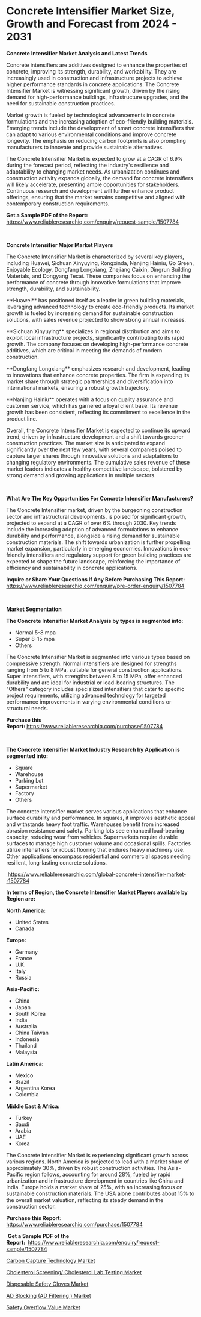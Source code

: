 <p><h1>Concrete Intensifier Market Size, Growth and Forecast from 2024 - 2031</h1></p><p><strong>Concrete Intensifier Market Analysis and Latest Trends</strong></p>
<p><p>Concrete intensifiers are additives designed to enhance the properties of concrete, improving its strength, durability, and workability. They are increasingly used in construction and infrastructure projects to achieve higher performance standards in concrete applications. The Concrete Intensifier Market is witnessing significant growth, driven by the rising demand for high-performance buildings, infrastructure upgrades, and the need for sustainable construction practices.</p><p>Market growth is fueled by technological advancements in concrete formulations and the increasing adoption of eco-friendly building materials. Emerging trends include the development of smart concrete intensifiers that can adapt to various environmental conditions and improve concrete longevity. The emphasis on reducing carbon footprints is also prompting manufacturers to innovate and provide sustainable alternatives.</p><p>The Concrete Intensifier Market is expected to grow at a CAGR of 6.9% during the forecast period, reflecting the industry's resilience and adaptability to changing market needs. As urbanization continues and construction activity expands globally, the demand for concrete intensifiers will likely accelerate, presenting ample opportunities for stakeholders. Continuous research and development will further enhance product offerings, ensuring that the market remains competitive and aligned with contemporary construction requirements.</p></p>
<p><strong>Get a Sample PDF of the Report:&nbsp;</strong> <a href="https://www.reliableresearchiq.com/enquiry/request-sample/1507784">https://www.reliableresearchiq.com/enquiry/request-sample/1507784</a></p>
<p>&nbsp;</p>
<p><strong>Concrete Intensifier Major Market Players</strong></p>
<p><p>The Concrete Intensifier Market is characterized by several key players, including Huawei, Sichuan Xinyuying, Rongxinda, Nanjing Hainiu, Go Green, Enjoyable Ecology, Dongfang Longxiang, Zhejiang Caixin, Dingrun Building Materials, and Dongyang Tecai. These companies focus on enhancing the performance of concrete through innovative formulations that improve strength, durability, and sustainability.</p><p>**Huawei** has positioned itself as a leader in green building materials, leveraging advanced technology to create eco-friendly products. Its market growth is fueled by increasing demand for sustainable construction solutions, with sales revenue projected to show strong annual increases.</p><p>**Sichuan Xinyuying** specializes in regional distribution and aims to exploit local infrastructure projects, significantly contributing to its rapid growth. The company focuses on developing high-performance concrete additives, which are critical in meeting the demands of modern construction. </p><p>**Dongfang Longxiang** emphasizes research and development, leading to innovations that enhance concrete properties. The firm is expanding its market share through strategic partnerships and diversification into international markets, ensuring a robust growth trajectory.</p><p>**Nanjing Hainiu** operates with a focus on quality assurance and customer service, which has garnered a loyal client base. Its revenue growth has been consistent, reflecting its commitment to excellence in the product line.</p><p>Overall, the Concrete Intensifier Market is expected to continue its upward trend, driven by infrastructure development and a shift towards greener construction practices. The market size is anticipated to expand significantly over the next few years, with several companies poised to capture larger shares through innovative solutions and adaptations to changing regulatory environments. The cumulative sales revenue of these market leaders indicates a healthy competitive landscape, bolstered by strong demand and growing applications in multiple sectors.</p></p>
<p>&nbsp;</p>
<p><strong>What Are The Key Opportunities For Concrete Intensifier Manufacturers?</strong></p>
<p><p>The Concrete Intensifier market, driven by the burgeoning construction sector and infrastructural developments, is poised for significant growth, projected to expand at a CAGR of over 6% through 2030. Key trends include the increasing adoption of advanced formulations to enhance durability and performance, alongside a rising demand for sustainable construction materials. The shift towards urbanization is further propelling market expansion, particularly in emerging economies. Innovations in eco-friendly intensifiers and regulatory support for green building practices are expected to shape the future landscape, reinforcing the importance of efficiency and sustainability in concrete applications.</p></p>
<p><strong>Inquire or Share Your Questions If Any Before Purchasing This Report:</strong> <a href="https://www.reliableresearchiq.com/enquiry/pre-order-enquiry/1507784">https://www.reliableresearchiq.com/enquiry/pre-order-enquiry/1507784</a></p>
<p>&nbsp;</p>
<p><strong>Market Segmentation</strong></p>
<p><strong>The Concrete Intensifier Market Analysis by types is segmented into:</strong></p>
<p><ul><li>Normal 5-8 mpa</li><li>Super 8-15 mpa</li><li>Others</li></ul></p>
<p><p>The Concrete Intensifier Market is segmented into various types based on compressive strength. Normal intensifiers are designed for strengths ranging from 5 to 8 MPa, suitable for general construction applications. Super intensifiers, with strengths between 8 to 15 MPa, offer enhanced durability and are ideal for industrial or load-bearing structures. The "Others" category includes specialized intensifiers that cater to specific project requirements, utilizing advanced technology for targeted performance improvements in varying environmental conditions or structural needs.</p></p>
<p><strong>Purchase this Report:&nbsp;</strong><a href="https://www.reliableresearchiq.com/purchase/1507784">https://www.reliableresearchiq.com/purchase/1507784</a></p>
<p>&nbsp;</p>
<p><strong>The Concrete Intensifier Market Industry Research by Application is segmented into:</strong></p>
<p><ul><li>Square</li><li>Warehouse</li><li>Parking Lot</li><li>Supermarket</li><li>Factory</li><li>Others</li></ul></p>
<p><p>The concrete intensifier market serves various applications that enhance surface durability and performance. In squares, it improves aesthetic appeal and withstands heavy foot traffic. Warehouses benefit from increased abrasion resistance and safety. Parking lots see enhanced load-bearing capacity, reducing wear from vehicles. Supermarkets require durable surfaces to manage high customer volume and occasional spills. Factories utilize intensifiers for robust flooring that endures heavy machinery use. Other applications encompass residential and commercial spaces needing resilient, long-lasting concrete solutions.</p></p>
<p><a href="https://www.reliableresearchiq.com/global-concrete-intensifier-market-r1507784">&nbsp;https://www.reliableresearchiq.com/global-concrete-intensifier-market-r1507784</a></p>
<p><strong>In terms of Region, the Concrete Intensifier Market Players available by Region are:</strong></p>
<p>
    <p> <strong> North America: </strong>
        <ul>
            <li>United States</li>
            <li>Canada</li>
        </ul>
        </p> 
    <p> <strong> Europe: </strong>
        <ul>
            <li>Germany</li>
            <li>France</li>
            <li>U.K.</li>
            <li>Italy</li>
            <li>Russia</li>
        </ul>
        </p> 
    <p> <strong> Asia-Pacific: </strong>
        <ul>
            <li>China</li>
            <li>Japan</li>
            <li>South Korea</li>
            <li>India</li>
            <li>Australia</li>
            <li>China Taiwan</li>
            <li>Indonesia</li>
            <li>Thailand</li>
            <li>Malaysia</li>
        </ul>
        </p> 
    <p> <strong> Latin America: </strong>
        <ul>
            <li>Mexico</li>
            <li>Brazil</li>
            <li>Argentina Korea</li>
            <li>Colombia</li>
        </ul>
        </p> 
    <p> <strong> Middle East & Africa: </strong>
        <ul>
            <li>Turkey</li>
            <li>Saudi</li>
            <li>Arabia</li>
            <li>UAE</li>
            <li>Korea</li>
        </ul>
    </p>
    </p>
<p><p>The Concrete Intensifier Market is experiencing significant growth across various regions. North America is projected to lead with a market share of approximately 30%, driven by robust construction activities. The Asia-Pacific region follows, accounting for around 28%, fueled by rapid urbanization and infrastructure development in countries like China and India. Europe holds a market share of 25%, with an increasing focus on sustainable construction materials. The USA alone contributes about 15% to the overall market valuation, reflecting its steady demand in the construction sector.</p></p>
<p><strong>Purchase this Report: </strong><a href="https://www.reliableresearchiq.com/purchase/1507784">https://www.reliableresearchiq.com/purchase/1507784</a></p>
<p>&nbsp;<strong>Get a Sample PDF of the Report:&nbsp;&nbsp;</strong><a href="https://www.reliableresearchiq.com/enquiry/request-sample/1507784">https://www.reliableresearchiq.com/enquiry/request-sample/1507784</a></p>
<p><strong></strong></p>
<p><p><a href="https://www.linkedin.com/pulse/role-carbon-capture-technology-market-applications-oil-gaspower-1ogdf?trackingId=XasL1PqSTfKJDEsUn46Kag%3D%3D">Carbon Capture Technology Market</a></p><p><a href="https://medium.com/@meganpayne72/an-in-depth-analysis-of-the-global-cholesterol-screening-cholesterol-lab-testing-market-scope-and-756242dbb73b">Cholesterol Screening/ Cholesterol Lab Testing Market</a></p><p><a href="https://issuu.com/reportprime-2/docs/disposable-safety-gloves-market-siz_a39fd03d28ceb7">Disposable Safety Gloves Market</a></p><p><a href="https://medium.com/@meganpayne72/global-ad-blocking-ad-filtering-market-size-is-expected-to-reach-at-a-cagr-of-6-6-9f32fe839755?postPublishedType=repub">AD Blocking (AD Filtering ) Market</a></p><p><a href="https://github.com/MarilynDouglas476/Market-Research-Report-List-1/blob/main/safety-overflow-value-market.md">Safety Overflow Value Market</a></p></p>